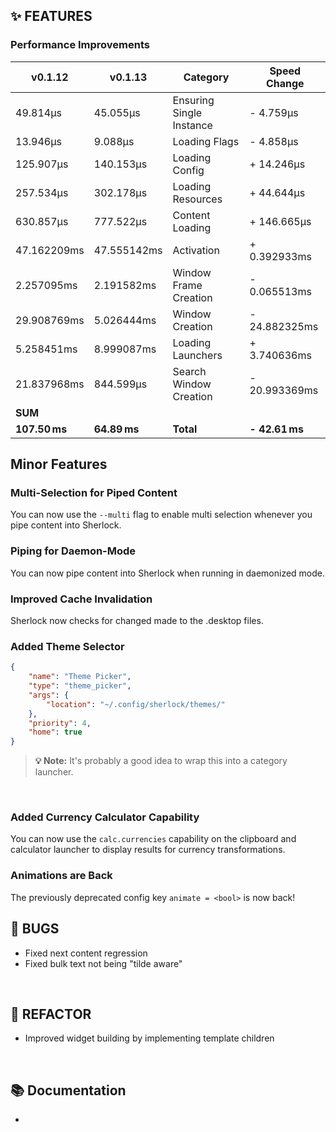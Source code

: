 ## ✨ FEATURES

### Performance Improvements

| v0.1.12       | v0.1.13       | Category                 | Speed Change        |
|---------------|---------------|--------------------------|---------------------|
| 49.814µs      | 45.055µs      | Ensuring Single Instance | - 4.759µs           |
| 13.946µs      | 9.088µs       | Loading Flags            | - 4.858µs           |
| 125.907µs     | 140.153µs     | Loading Config           | + 14.246µs          |
| 257.534µs     | 302.178µs     | Loading Resources        | + 44.644µs          |
| 630.857µs     | 777.522µs     | Content Loading          | + 146.665µs         |
| 47.162209ms   | 47.555142ms   | Activation               | + 0.392933ms        |
| 2.257095ms    | 2.191582ms    | Window Frame Creation    | - 0.065513ms        |
| 29.908769ms   | 5.026444ms    | Window Creation          | - 24.882325ms       |
| 5.258451ms    | 8.999087ms    | Loading Launchers        | + 3.740636ms        |
| 21.837968ms   | 844.599µs     | Search Window Creation   | - 20.993369ms       |
| **SUM**   | | | |
| **107.50 ms** | **64.89 ms**  | **Total**                | **- 42.61 ms**      |

## Minor Features

### Multi-Selection for Piped Content

You can now use the `--multi` flag to enable multi selection whenever you pipe content into Sherlock.

### Piping for Daemon-Mode

You can now pipe content into Sherlock when running in daemonized mode.

### Improved Cache Invalidation

Sherlock now checks for changed made to the .desktop files.

### Added Theme Selector

```json
{
    "name": "Theme Picker",
    "type": "theme_picker",
    "args": {
        "location": "~/.config/sherlock/themes/"
    },
    "priority": 4,
    "home": true
}
```

> **💡 Note:** It's probably a good idea to wrap this into a category launcher.
<br>

### Added Currency Calculator Capability

You can now use the `calc.currencies` capability on the clipboard and calculator launcher to display results for currency transformations.

### Animations are Back

The previously deprecated config key `animate = <bool>` is now back! 

## 🐞 BUGS

- Fixed next content regression
- Fixed bulk text not being "tilde aware"

<br>

## 🔧 REFACTOR

- Improved widget building by implementing template children

<br>

## 📚 Documentation

-

<br>
